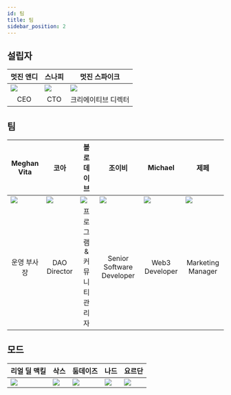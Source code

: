 ```yaml
---
id: 팀
title: 팀
sidebar_position: 2
---
```


## 설립자

| 멋진 앤디                        | 스나피                          | 멋진 스파이크                             |
| ---------------------------- | ---------------------------- | ----------------------------------- |
| ![](/img/NiftyAndy.png)      | ![](/img/snarfy.png)         | ![](/img/NiftySpike.png)            |
| <div align="center">CEO | <div align="center">CTO | <div align="center">크리에이티브 디렉터 |

## 팀

| Meghan Vita                     | 코아                                    | 볼로 데이브                                   | 조이비                                                | Michael                                 | 제페                                         |
| ------------------------------- | ------------------------------------- | ---------------------------------------- | -------------------------------------------------- | --------------------------------------- | ------------------------------------------ |
| ![](/img/NiftyMorgan.png)       | ![](/img/koa.png)                     | ![](/img/bolo.png)                       | ![](/img/zoiby.png)                                | ![](/img/NiftyMichael.png)              | ![](/img/jeppe.png)                        |
| <div align="center">운영 부사장 | <div align="center">DAO Director | <div align="center">프로그램 & 커뮤니티 관리자 | <div align="center">Senior Software Developer | <div align="center">Web3 Developer | <div align="center">Marketing Manager |

## 모드

| 리얼 딜 맥킬                | 삭스                 | 둠데이즈                | 나드                 | 요르단                  |
| ---------------------- | ------------------ | ------------------- | ------------------ | -------------------- |
| ![](/img/realdeal.png) | ![](/img/sacx.png) | ![](/img/doomy.png) | ![](/img/nard.png) | ![](/img/jordan.png) |
